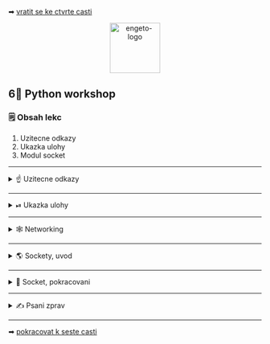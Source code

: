 ➡ [vratit se ke ctvrte casti](https://github.com/Bralor/python-workshop/tree/master/materials/05_functions_and_text_files)

<p align="center">
  <img alt="engeto-logo" width="100px" src="https://engeto.cz/wp-content/uploads/2019/01/engeto-square.png" />
</p>

## 6⃣ Python workshop
### 🗒  Obsah lekc
1. Uzitecne odkazy
2. Ukazka ulohy
3. Modul socket

---

<details>
  <summary>☝  Uzitecne odkazy</summary>

  #### 🗒 Dulezite odkazy
  - [Python, dokumentace zabudovanych funkci](https://docs.python.org/3/library/functions.html)
  - [Modul socket](https://docs.python.org/3/library/socket.html?highlight=socket#socket.socket.listen)

</details>

---

<details>
  <summary>⏯  Ukazka ulohy</summary>

  1. ✌  [Stahnete si cely repozitar jako **zip**](https://github.com/Bralor/python-workshop/archive/mh-dev.zip)
  2. 💪 Presunte se ke stazenemu souboru
  3. 🙏 Spustte soubor **materials/06_networking/server.py** v PyCharm
  3. 💅 Spustte soubor **materials/06_networking/client.py** v PyCharm
  4. 🐍 Spustte program pomoci klaves **ctrl+shift+F10**
  5. 🎥 Zkousejte!

</details>

---

<details>
  <summary>🕸 Networking</summary>

  #### 📥 Sockety
  Jsou to koncove body obousmerneho komunikacniho kanalu mezi klientem
  a serverem (napr. vas prohlizec a server). V networkingu je v podstate
  jednoznacnym identifikatorem v ramci cele site (ip adresa + cislo portu).

  #### ☄ TCP protokol
  - spojove orientovany na tok bajtu -> spolehlive dorucovani
  - ve spravnem poradi
  - umi rozdelit data pro vice aplikaci (web.server/email server na jednom pc)
  - obousmerny
  - `SOCK_STREAM` - nastaveni u modulu `socket` pro tcp protokol

  #### ♿ UDP protokol
  - je vhodny pro nasazeni pri male rezii nebo DNS
  - nezarucuje doruceni paketu oproti TCP
  - nezachovava poradi
  - `SOCK_DGRAM` - nastaveni u modulu `socket` pro udp protokol

  #### 🐍M odul socket
  1. Nejprve vytvorime objektovou reprezentaci socketu:
  ```python
  server = socket.socket(socket.AF_INET, socket.SOCK_STREAM)
  ```
    - `socket.AF_INET` - argument stanovujici adresu typu ipv4 `100.50.200.5`
    - `socket.SOCK_STREAM` - argument reprezentujici typ socketu (TCP socket)
    - `socket.SOCK_DGRAM` - ... (UDP socket)

  2. Propojeni lokalni ip adresy, cislo portu a soketu pomoci funkce `bind`:
  ```python
  server.bind((socket.gethostname(), 9090))
  ```
    - `socket.gethostname()` - vrati retezec s ip adresou stroje, kde bezi interpret
    - `9090` - cislo portu (u TCP obvykle `1080 <`)

  3. Musime dovolit serveru poslouchat nova pripojeni:
  ```python
  server.listen(5)
  ```
  4. `connect` metoda pro pripojeni ke vzdalenem soketu na adrese XY
  ```python
  client_socket.connect((ip, port))
  ```
  5. `accept` metoda pro prijeti pripojeni. Ziskame novy objekt, schopen prijmat
  a odesilat data a adresu spojenou se soketem na opacnem konci.

  6. `recv()` metoda urcena pro prijeti TCP zpravy
  7. `send()` metoda urcena pro odesilani TCP zpravy
</details>

---

<details>
  <summary>🌎 Sockety, uvod</summary>

  #### 🔁 TCP protokol
  1. **TCP protokol** - spolehlive doruceni, garance poradi paketu, obousmerne
  2. **UDP protokol** - nespolehlive doruceni paketu, ruzne poradi, neni obousmerne

  #### 💻 Vytvoreni serveru
  1. Nahrajeme modul `socket`
  2. Vytvorime objekt pro novy socket (ipv4, tcp protokol)
  3. Navazeme socket na adresu `bind`
  4. Poslouchame na konkretnim socketu pomoci `listen`
  5. Pomoci nekonecne smycky chceme prijimat spojeni od klientu `accept`
  6. Pozdravime klienta
  ```python
  #!usr/bin/python3
  import socket


  server_socket = socket.socket(socket.AF_INET, socket.SOCK_STREAM)
  server_socket.bind((socket.gethostname(), 1234))
  server_socket.listen(5)
  print("Inicializace..")

  while True:
      client_socket, client_address = server_socket.accept()
      print(f"Navazano spojeni od [{client_address}]")
      client_socket.send(bytes("Vitej na serveru", "utf-8"))
      client_socket.close()
  ```

  #### 👨 Vytvoreni klienta
  1. Nahrajeme modul `socket`
  2. Vytvorime objekt pro novy socket klienta (ipv4, tcp protokol)
  3. Pripojime se ke vzdalenem socketu `connect`
  4. Poslouchame zpravy pomoci `recv` o vhodne delce bajtu

  ```python
  #!usr/bin/python
  import socket


  client_socket = socket.socket(socket.AF_INET, socket.SOCK_STREAM)
  client_socket.connect((socket.gethostname(), 1234))

  msg = client_socket.recv(1024)
  print(msg.decode("utf-8"))
  welcome_msg = client_socket.send(bytes("Pozdrav na server!", "utf-8"))
  ```
  **Pozor!**, nejprve spoustime `exam1.py` -> tedy server a potom `exam2.py`,
  tedy klienta.

</details>

---
<details>
  <summary>💼 Socket, pokracovani</summary>
  
  #### 💻 Upravy serveru
  1. Nahrajeme modul `select`, ten slouzi pro systemova volani Unixu. Ma 3 parametry
  - `rlist` - sockety monitorujici pro prichozi data
  - `wlist` - socket pro data k odeslani
  - `xlist` - socket monitorujici kvuli vyjimkam
  2. `select` vraci 3 listy:
  - `reading` - sockety, kde jsme obdrzeli nejaka data
  - `writing` - sockety, pripravene pro odeslani data 
  - `errors` - sockety s vyjimkami
  3. Chceme ziskat nactena data ze soketu, pokud socket odpovida soketu serveru
  ```python
  import select
  import socket


  server_socket = socket.socket(socket.AF_INET, socket.SOCK_STREAM)
  server_socket.bind((socket.gethostname(), 1234))
  server_socket.listen(5)
  print("Inicializace")

  sockets_list = [server_socket]                  # list socketu pro funkci select()
  clients = {}                                    # socket-klic, header a data - hodnoty

  print(f"Posloucham spojeni na adrese: {socket.gethostname()}:1234 ...")

  while True:
      read_sockets, _, exception_sockets = select.select(sockets_list, [], sockets_list)
      for notified_socket in read_sockets:
          if notified_socket == server_socket:
              client_socket, client_address = server_socket.accept()
              print(f"Navazano spojeni od [{client_address}]")
              client_socket.send(bytes("Vitej na serveru", "utf-8"))
  ```

  #### 👨 Upravy klienta
  1. Doplnim promennou `username` a prevedeme jej na bajty
  ```python
  my_username = input("Username:")

  client_socket = socket.socket(socket.AF_INET, socket.SOCK_STREAM)
  client_socket.connect((socket.gethostname(), 1234))
  client_socket.setblocking(False)

  username = my_username.encode('utf-8')
  username_header = f"{len(username):<10}".encode('utf-8')
  client_socket.send(username_header + username)

  while True:
      message = input(f'{username} > ')
      if message:
          message = message.encode('utf-8')
          message_header = f"{len(message):<10}".encode('utf-8')
          client_socket.send(message_header + message)
  ```

</details>

---

<details>
   <summary>✍ Psani zprav</summary>

  #### 💻 Strana serveru
  1. Napiseme funkci pro zpracovani prijatych zprav `receive_message`
  2. Obdrzi delku a ulozime ji do `msg_header`
  3. Pokud neobdrzim data, zavri spojeni (`return False`)
  4. Jinak pocitej delku zpravy `msg_length`
  5. Vrat slovnik se zahlavim a zpravou
  6. Pokud `rec_message` vrati `False`, klient se odhlasi
  7. Jinak posle svoje jmeno a prijme socket do `select` seznamu
  8. Soucasne pridej `username` a `header` do slovniku `clients`
  9. Pokud `notified_socket` odesila zpravu, uloz ji do `message`
  10. Pokud `meesage` neni, ukonci klienta
  11. Odstran `notified_socket` ze `sockets_list` a `clients`
  12. Pokud `message` je, ziskame uzivatele podle `notified_socket`
  13. Nakonec predame zpravu vsem, krome odesilajiciho
  ```python
  server_socket = socket.socket(socket.AF_INET, socket.SOCK_STREAM)
  server_socket.bind((socket.gethostname(), 1234))
  server_socket.listen(5)
  print("Inicializace")

  sockets_list = [server_socket]                  # list socketu pro funkci select()
  clients = {}                                    # socket-klic, header a data - hodnoty


  def receive_message(client_socket):
      if len(msg_header := client_socket.recv(10)):
          msg_length = int(msg_header.decode("utf-8").strip())
          return {"header": msg_header, "data": client_socket.recv(msg_length)}
      return False


  while True:
      read_sockets, _, exception_sockets = select.select(sockets_list, [], sockets_list)
      for notified_socket in read_sockets:
          if notified_socket == server_socket:
              client_socket, client_address = server_socket.accept()
              print(f"Navazano spojeni od [{client_address}]")

              if not (user := receive_message(client_socket)):
                  continue
              sockets_list.append(client_socket)
              clients[client_socket] = user
              print(f"Nove spojeni:{client_address}, uzivatel:{user['data'].decode('utf-8')}")

          else:
              if not (message := receive_message(notified_socket)):
                  sockets_list.remove(notified_socket)
                  print(f"Spojeni ukonceni: {clients[notified_socket]['data'].decode('utf-8')}")
                  clients.pop(notified_socket)
                  continue

              user = clients[notified_socket]
              print(f"Zprava od: {user['data'].decode('utf-8')}: {message['data'].decode('utf-8')}")

              for client_socket in clients:
                  if client_socket != notified_socket:
                      client_socket.send(user['header'] + user['data'] + message['header'] + message['data'])
  ```

  #### 👨 Strana klienta
  1. Potrebujeme prochazet a vypisovat prijate zpravy
  2. Pokud neziskame data, server ukoncil cinnost. Zkontroluj pomoci konstanty v `header`
  3. Pokud server neskoncil, preved `header` na cislo a z nej ziskej `username`
  4. Nakonec proved to stejne pro samotnou zpravu `message_header`, `length`
  5. Pokud bude cely blok failovat, osetri s `try/except`
  ```python
  my_username = input("Username:")

  client_socket = socket.socket(socket.AF_INET, socket.SOCK_STREAM)
  client_socket.connect((socket.gethostname(), 1234))
  client_socket.setblocking(False)

  username_header = f"{len(my_username):<10}"
  client_socket.send(bytes(username_header + my_username, "utf-8"))

  while (message := input(f'{my_username} > ')):
      message_header = f"{len(message):<10}"
      client_socket.send(bytes(message_header + message, "utf-8"))
      try:
          while True:
              username_header = client_socket.recv(10)
              if not len(username_header):
                  print("Server ukoncen")
                  sys.exit()

              username_length = int(username_header.decode('utf-8').strip())
              username = client_socket.recv(username_length).decode('utf-8')

              message_header = client_socket.recv(10)
              message_length = int(message_header.decode('utf-8').strip())
              print(f"{username} > {client_socket.recv(message_length).decode('utf-8')}")

      except IOError:
          continue
  ```

</details>

---

➡ [pokracovat k seste casti]()
